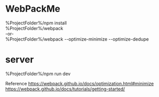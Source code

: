 # WebPackMe

%ProjectFolder%/npm install  
%ProjectFolder%/webpack   
  -or-  
%ProjectFolder%/webpack --optimize-minimize --optimize-dedupe  

# server  
%ProjectFolder%/npm run dev

Reference
https://webpack.github.io/docs/optimization.html#minimize
https://webpack.github.io/docs/tutorials/getting-started/
